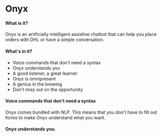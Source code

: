 # Onyx


#### What is it?


Onyx is an artificially intelligent assistive chatbot that can help you place orders with DHL or have a simple conversation.

#### What's in it?


- Voice commands that don't need a syntax
- Onyx understands you
- A good listener, a great learner
- Onyx is omnipresent
- A genius in the brewing
- Don't miss out on the opportunity

#### Voice commands that don't need a syntax


Onyx comes bundled with NLP. This means that you don't have to fill out forms to make Onyx understand what you want.

#### Onyx understands you.

